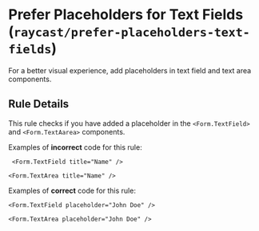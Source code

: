 # Prefer Placeholders for Text Fields (`raycast/prefer-placeholders-text-fields`)

<!-- end auto-generated rule header -->

For a better visual experience, add placeholders in text field and text area components.

## Rule Details

This rule checks if you have added a placeholder in the `<Form.TextField>` and `<Form.TextAarea>` components.

Examples of **incorrect** code for this rule:

```tsx
 <Form.TextField title="Name" />
```

```tsx
<Form.TextArea title="Name" />
```

Examples of **correct** code for this rule:

```tsx
<Form.TextField placeholder="John Doe" />
```

```tsx
<Form.TextArea placeholder="John Doe" />
```